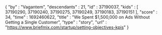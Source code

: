 {
  "by" : "Vagantem",
  "descendants" : 21,
  "id" : 37190037,
  "kids" : [ 37190290, 37190240, 37190275, 37190249, 37190183, 37190151 ],
  "score" : 34,
  "time" : 1692460622,
  "title" : "We Spent $1,500,000 on Ads Without Getting a Single Customer",
  "type" : "story",
  "url" : "https://www.briefmix.com/startup/setting-objectives-kpis"
}
